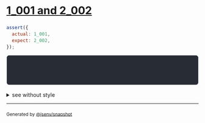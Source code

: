 # [1_001 and 2_002](../../number.test.js#L77)

```js
assert({
  actual: 1_001,
  expect: 2_002,
});
```

![img](throw.svg)

<details>
  <summary>see without style</summary>

```console
AssertionError: actual and expect are different

actual: 1_001
expect: 2_002
```

</details>

---
<sub>
  Generated by <a href="https://github.com/jsenv/core/tree/main/packages/independent/snapshot">@jsenv/snapshot</a>
</sub>